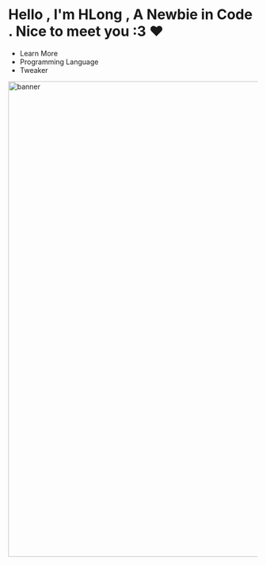 # Hello , I'm HLong , A Newbie in Code . Nice to meet you :3 ❤️

 * Learn More
 * Programming Language 
 * Tweaker

<img alt="banner" style="width:100vw" src="https://cdn.discordapp.com/attachments/1154345996193648710/1160923937027395624/HLongData_ChillAndCode.gif">
